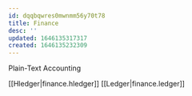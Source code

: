 ```yaml
---
id: dqqbqwres0mwnmm56y70t78
title: Finance
desc: ''
updated: 1646135317317
created: 1646135232309
---
```

Plain-Text Accounting

[[Hledger|finance.hledger]]
[[Ledger|finance.ledger]]
